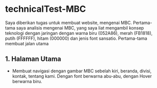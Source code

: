 # technicalTest-MBC

Saya diberikan tugas untuk membuat website, mengenai MBC. Pertama-tama saya analisis mengenai MBC, yang saya liat mengambil konsep teknologi dengan jaringan dengan warna biru (052A86), merah (FB1818), putih (FFFFFF), hitam (000000) dan jenis font sansatio. Pertama-tama membuat jalan utama

## 1. Halaman Utama 
- Membuat navigasi dengan gambar MBC sebelah kiri, beranda, divisi, kontak, tentang kami. Dengan font berwarna abu-abu, dengan Hover berwarna biru.

